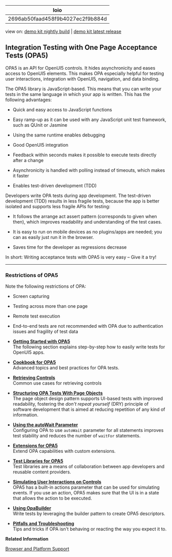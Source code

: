 <!-- loio2696ab50faad458f9b4027ec2f9b884d -->

| loio |
| -----|
| 2696ab50faad458f9b4027ec2f9b884d |

<div id="loio">

view on: [demo kit nightly build](https://openui5nightly.hana.ondemand.com/topic/2696ab50faad458f9b4027ec2f9b884d) | [demo kit latest release](https://sdk.openui5.org/topic/2696ab50faad458f9b4027ec2f9b884d)</div>

## Integration Testing with One Page Acceptance Tests \(OPA5\)

OPA5 is an API for OpenUI5 controls. It hides asynchronicity and eases access to OpenUI5 elements. This makes OPA especially helpful for testing user interactions, integration with OpenUI5, navigation, and data binding.

The OPA5 library is JavaScript-based. This means that you can write your tests in the same language in which your app is written. This has the following advantages:

-   Quick and easy access to JavaScript functions

-   Easy ramp-up as it can be used with any JavaScript unit test framework, such as QUnit or Jasmine

-   Using the same runtime enables debugging

-   Good OpenUI5 integration

-   Feedback within seconds makes it possible to execute tests directly after a change

-   Asynchronicity is handled with polling instead of timeouts, which makes it faster

-   Enables test-driven development \(TDD\)


Developers write OPA tests during app development. The test-driven development \(TDD\) results in less fragile tests, because the app is better isolated and supports less fragile APIs for testing:

-   It follows the arrange act assert pattern \(corresponds to given when then\), which improves readability and understanding of the test cases.

-   It is easy to run on mobile devices as no plugins/apps are needed; you can as easily just run it in the browser.

-   Saves time for the developer as regressions decrease


In short: Writing acceptance tests with OPA5 is very easy – Give it a try!

***

### Restrictions of OPA5

Note the following restrictions of OPA:

-   Screen capturing
-   Testing across more than one page
-   Remote test execution
-   End-to-end tests are not recommended with OPA due to authentication issues and fragility of test data

-   **[Getting Started with OPA5](Getting_Started_with_OPA5_22f175e.md "The following section explains step-by-step how to easily write tests for OpenUI5 apps.")**  
The following section explains step-by-step how to easily write tests for OpenUI5 apps.
-   **[Cookbook for OPA5](Cookbook_for_OPA5_ce4b180.md "Advanced topics and best practices for OPA tests.")**  
Advanced topics and best practices for OPA tests.
-   **[Retrieving Controls](Retrieving_Controls_21aeff6.md "Common use cases for retrieving controls")**  
Common use cases for retrieving controls
-   **[Structuring OPA Tests With Page Objects](Structuring_OPA_Tests_With_Page_Objects_f2f843d.md "The page object design pattern supports UI-based tests with improved readability,
        fostering the don't repeat yourself (DRY) principle of software
        development that is aimed at reducing repetition of any kind of information.")**  
The page object design pattern supports UI-based tests with improved readability, fostering the *don't repeat yourself* \(DRY\) principle of software development that is aimed at reducing repetition of any kind of information.
-   **[Using the autoWait Parameter](Using_the_autoWait_Parameter_fb487ef.md "Configuring OPA to use autoWait parameter for all statements improves
		test stability and reduces the number of waitFor statements.")**  
Configuring OPA to use `autoWait` parameter for all statements improves test stability and reduces the number of `waitFor` statements.
-   **[Extensions for OPA5](Extensions_for_OPA5_9c22d2a.md "Extend OPA capabilities with custom extensions.")**  
Extend OPA capabilities with custom extensions.
-   **[Test Libraries for OPA5](Test_Libraries_for_OPA5_a88a5e5.md "Test libraries are a means of collaboration between app developers and reusable content
		providers.")**  
Test libraries are a means of collaboration between app developers and reusable content providers.
-   **[Simulating User Interactions on Controls](Simulating_User_Interactions_on_Controls_8615a0b.md "OPA5 has a built-in actions parameter that can be used for simulating events. If you use
        an action, OPA5 makes sure that the UI is in a state that allows the action to be
        executed.")**  
OPA5 has a built-in actions parameter that can be used for simulating events. If you use an action, OPA5 makes sure that the UI is in a state that allows the action to be executed.
-   **[Using OpaBuilder](Using_OpaBuilder_952e2c7.md "Write tests by leveraging the builder pattern to create OPA5 descriptors.")**  
Write tests by leveraging the builder pattern to create OPA5 descriptors.
-   **[Pitfalls and Troubleshooting](Pitfalls_and_Troubleshooting_698f8c0.md "Tips and tricks if OPA isn't behaving or reacting the way you expect it to.")**  
Tips and tricks if OPA isn't behaving or reacting the way you expect it to.

**Related Information**  


[Browser and Platform Support](Browser_and_Platform_Support_74b59ef.md "Browser and platform support for the OpenUI5 libraries on iOS, Android, macOS, and Windows platforms.")

